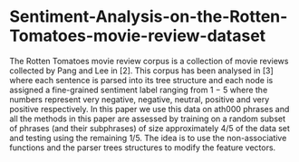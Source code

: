 # Sentiment-Analysis-on-the-Rotten-Tomatoes-movie-review-dataset
The Rotten Tomatoes movie review corpus is a collection of movie reviews collected by Pang and Lee in [2]. This corpus has been analysed in [3] where each sentence is parsed into its tree structure and each node is assigned a fine-grained sentiment label ranging from 1 − 5 where the numbers represent very negative, negative, neutral, positive and very positive respectively. In this paper we use this data on ath000 phrases and all the methods in this paper are assessed by training on a random subset of phrases (and their subphrases) of size approximately 4/5 of the data set and testing using the remaining 1/5. The idea is to use the non-associative functions and the parser trees structures to modify the feature vectors.
